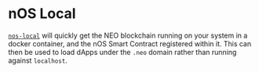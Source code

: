 # nOS Local

[`nos-local`](https://github.com/nos/nos-local) will quickly get the NEO blockchain running on your
system in a docker container, and the nOS Smart Contract registered within it.  This can then be
used to load dApps under the `.neo` domain rather than running against `localhost`.

